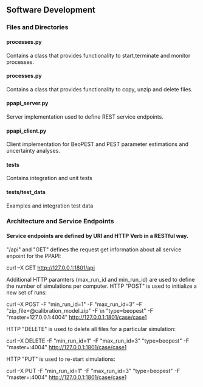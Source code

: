 ## Software Development

### Files and Directories

#### processes.py

Contains a class that provides functionality to start,terminate and monitor processes.

#### processes.py

Contains a class that provides functionality to copy, unzip and delete files.

#### ppapi_server.py

Server implementation used to define REST service endpoints.

#### ppapi_client.py

Client implementation for BeoPEST and PEST parameter estimations and uncertainty analyses.

#### tests

Contains integration and unit tests

#### tests/test_data

Examples and integration test data

### Architecture and Service Endpoints

#### Service endpoints are defined by URI and HTTP Verb in a RESTful way.

"/api" and "GET" defines the request get information about all service enpoint for the PPAPI:

curl –X GET http://127.0.0.1:1801/api

Additional HTTP paramters (max_run_id and min_run_id) are used to define the number of simulations per computer.
HTTP "POST" is used to initialize a new set of runs:

curl –X POST -F "min_run_id=1" -F "max_run_id=3" –F "zip_file=@calibration_model.zip" -F \n "type=beopest" -F "master=127.0.0.1:4004" http://127.0.0.1:1801/case/case1

HTTP "DELETE" is used to delete all files for a particular simulation:

curl –X DELETE -F "min_run_id=1" -F "max_run_id=3" "type=beopest" -F "master=:4004" http://127.0.0.1:1801/case/case1

HTTP "PUT" is used to re-start simulations:

curl –X PUT -F "min_run_id=1" -F "max_run_id=3" "type=beopest" -F "master=:4004" http://127.0.0.1:1801/case/case1